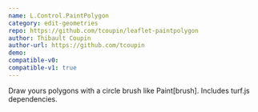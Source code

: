 ```yaml
---
name: L.Control.PaintPolygon
category: edit-geometries
repo: https://github.com/tcoupin/leaflet-paintpolygon
author: Thibault Coupin
author-url: https://github.com/tcoupin
demo: 
compatible-v0:
compatible-v1: true
---
```


Draw yours polygons with a circle brush like Paint[brush]. Includes turf.js dependencies.
